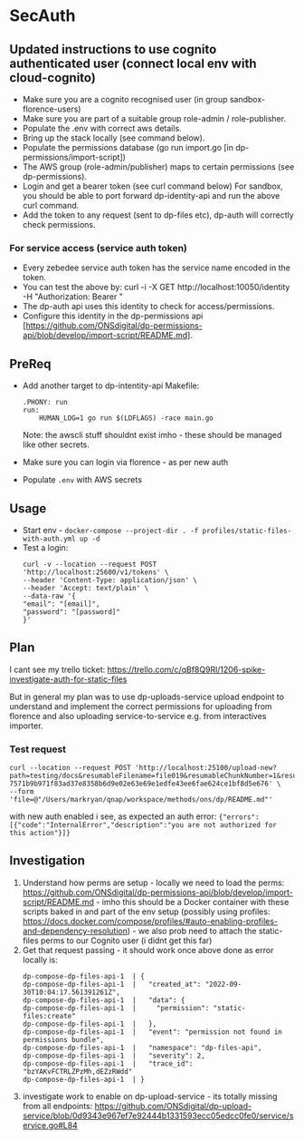 # SecAuth

## Updated instructions to use cognito authenticated user (connect local env with cloud-cognito)

- Make sure you are a cognito recognised user (in group sandbox-florence-users)
- Make sure you are part of a suitable group role-admin / role-publisher.
- Populate the .env with correct aws details.
- Bring up the stack locally (see command below).
- Populate the permissions database (go run import.go  [in dp-permissions/import-script])
- The AWS group (role-admin/publisher) maps to certain permissions (see dp-permissions).
- Login and get a bearer token (see curl command below)
    For sandbox, you should be able to port forward dp-identity-api and run the above curl command.
- Add the token to any request (sent to dp-files etc), dp-auth will correctly check permissions.

### For service access (service auth token)
- Every zebedee service auth token has the service name encoded in the token.
- You can test the above by: curl -i -X GET http://localhost:10050/identity -H "Authorization: Bearer <token>"
- The dp-auth api uses this identity to check for access/permissions.
- Configure this identity in the dp-permissions api [https://github.com/ONSdigital/dp-permissions-api/blob/develop/import-script/README.md].

## PreReq

- Add another target to dp-intentity-api Makefile:

    ```
    .PHONY: run
    run:
        HUMAN_LOG=1 go run $(LDFLAGS) -race main.go
    ```

    Note: the awscli stuff shouldnt exist imho - these should be managed like other secrets.

- Make sure you can login via florence - as per new auth
- Populate `.env` with AWS secrets

## Usage

- Start env - `docker-compose --project-dir . -f profiles/static-files-with-auth.yml up -d`
- Test a login: 
    ```
    curl -v --location --request POST 'http://localhost:25600/v1/tokens' \
    --header 'Content-Type: application/json' \
    --header 'Accept: text/plain' \
    --data-raw '{
    "email": "[email]",
    "password": "[password]"
    }'
    ```

## Plan

I cant see my trello ticket: https://trello.com/c/qBf8Q9Rl/1206-spike-investigate-auth-for-static-files

But in general my plan was to use dp-uploads-service upload endpoint to understand and implement the correct permissions for uploading from florence and also uploading service-to-service e.g. from interactives importer.

### Test request

```
curl --location --request POST 'http://localhost:25100/upload-new?path=testing/docs&resumableFilename=file019&resumableChunkNumber=1&resumableType=text/plain&resumableTotalChunks=1&resumableChunkSize=100&isPublishable=true&resumableTotalSize=100&licence=na&licenceUrl=na&collectionId=markryantests002-7571b9b971f83ad37e8358b6d9e02e63e69e1edfe43ee6fae624ce1bf8d5e676' \
--form 'file=@"/Users/markryan/qnap/workspace/methods/ons/dp/README.md"'
```

with new auth enabled i see, as expected an auth error: `{"errors":[{"code":"InternalError","description":"you are not authorized for this action"}]}`

## Investigation

1. Understand how perms are setup - locally we need to load the perms: https://github.com/ONSdigital/dp-permissions-api/blob/develop/import-script/README.md - imho this should be a Docker container with these scripts baked in and part of the env setup (possibly using profiles: https://docs.docker.com/compose/profiles/#auto-enabling-profiles-and-dependency-resolution) - we also prob need to attach the static-files perms to our Cognito user (i didnt get this far)
2. Get that request passing - it should work once above done as error locally is:
    ```
    dp-compose-dp-files-api-1  | {
    dp-compose-dp-files-api-1  |   "created_at": "2022-09-30T10:04:17.561391261Z",
    dp-compose-dp-files-api-1  |   "data": {
    dp-compose-dp-files-api-1  |     "permission": "static-files:create"
    dp-compose-dp-files-api-1  |   },
    dp-compose-dp-files-api-1  |   "event": "permission not found in permissions bundle",
    dp-compose-dp-files-api-1  |   "namespace": "dp-files-api",
    dp-compose-dp-files-api-1  |   "severity": 2,
    dp-compose-dp-files-api-1  |   "trace_id": "bzYAKvFCTRLZPzMh,dEZzRWdd"
    dp-compose-dp-files-api-1  | }
    ```
3. investigate work to enable on dp-upload-service - its totally missing from all endpoints: https://github.com/ONSdigital/dp-upload-service/blob/0d9343e967ef7e92444b1331593ecc05edcc0fe0/service/service.go#L84